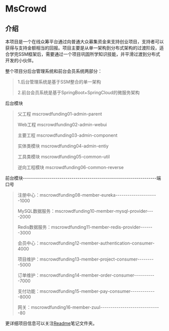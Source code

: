 # MsCrowd

## 介绍

本项目是一个在线众筹平台通过向普通大众募集资金来支持创业项目，支持者可以获得与支持金额相当的回报。项目主要是从单一架构到分布式架构的过渡阶段，适合学完SSM框架后，需要通过一个项目巩固所学知识技能，并平滑过渡到分布式开发的小伙伴。 

整个项目分后台管理系统和前台会员系统两部分： 

> 1.后台管理系统是基于SSM整合的单一架构 
>
> 2.前台会员系统是基于SpringBoot+SpringCloud的微服务架构

后台模块

> 父工程 mscrowdfunding01-admin-parent
> 
> Web工程 mscrowdfunding02-admin-webui
> 
> 主要工程 mscrowdfunding03-admin-component
> 
> 实体类模块 mscrowdfunding04-admin-entiy
> 
> 工具类模块 mscrowdfunding05-common-util
> 
> 逆向工程模块 mscrowdfunding06-common-reverse

前台模块------------------------------------------------------------------端口号                                                 
> 注册中心：mscrowdfunding08-member-eureka---------------------1000
> 
> MySQL数据服务：mscrowdfunding10-member-mysql-provider----2000
> 
> Redis数据服务：mscrowdfunding11-member-redis-provider-------3000
> 
> 会员中心：mscrowdfunding12-member-authentication-consumer-4000
> 
> 项目维护：mscrowdfunding13-member-project-consumer---------5000
> 
> 订单维护：mscrowdfunding14-member-order-consumer-----------7000
> 
> 支付功能：mscrowdfunding15-member-pay-consumer-------------8000
> 
> 网关：mscrowdfunding16-member-zuul------------------------------80

更详细项目信息可以关注[Readme](https://gitee.com/baiwei_melon_seeds/ms-crowd/edit/master/Readme)笔记文件夹。
